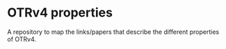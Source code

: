 # OTRv4 properties

A repository to map the links/papers that describe the different properties of
OTRv4.
